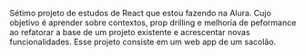 Sétimo projeto de estudos de React que estou fazendo na Alura. Cujo objetivo é 
aprender sobre contextos, prop drilling e melhoria de peformance ao refatorar a 
base de um projeto existente e acrescentar novas funcionalidades. Esse projeto 
consiste em um web app de um sacolão.